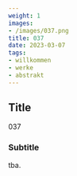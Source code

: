 ```yaml
---
weight: 1
images:
- /images/037.png
title: 037
date: 2023-03-07
tags:
- willkommen
- werke
- abstrakt
---
```


## Title
037

### Subtitle
tba.